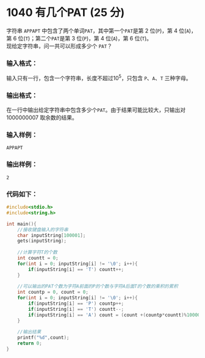 # 1040 有几个PAT (25 分)
字符串 `APPAPT` 中包含了两个单词`PAT`，其中第一个`PAT`是第 2 位(`P`)，第 4 位(`A`)，第 6 位(`T`)；第二个`PAT`是第 3 位(`P`)，第 4 位(`A`)，第 6 位(`T`)。<br/>
现给定字符串，问一共可以形成多少个 `PAT`？
### 输入格式：
输入只有一行，包含一个字符串，长度不超过$10^5$，只包含 `P`、`A`、`T` 三种字母。
### 输出格式：
在一行中输出给定字符串中包含多少个`PAT`。由于结果可能比较大，只输出对 1000000007 取余数的结果。
### 输入样例：
```
APPAPT
```
### 输出样例：
```
2
```
### 代码如下：
```c
#include<stdio.h>
#include<string.h>

int main(){
    //接收键盘输入的字符串 
    char inputString[100001];
    gets(inputString);
    
    //计算字符T的个数 
    int countt = 0;
    for(int i = 0; inputString[i] != '\0'; i++){
        if(inputString[i] == 'T') countt++;
    }
    
    //可以输出的PAT个数为字符A前面的P的个数与字符A后面T的个数的乘积的累积 
    int countp = 0, count = 0;
    for(int i = 0; inputString[i] != '\0'; i++){
        if(inputString[i] == 'P') countp++;
        if(inputString[i] == 'T') countt--;
        if(inputString[i] == 'A') count = (count +(countp*countt)%1000000007)% 1000000007;
    }
    
    //输出结果 
    printf("%d",count);
    return 0;
} 
```